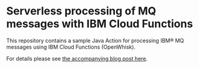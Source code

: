  # Serverless processing of MQ messages with IBM Cloud Functions

This repository contains a sample Java Action for processing IBM® MQ messages using IBM Cloud Functions (OpenWhisk).

For details please see [the accompanying blog post here](https://developer.ibm.com/messaging/TODO-update-this-when-published).
